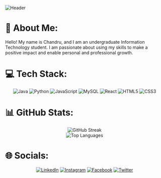 ![Header](https://mir-s3-cdn-cf.behance.net/project_modules/max_1200/79731568097599.5b50bca477735.jpg)

# 💫 About Me:

Hello! My name is Chandru, and I am an undergraduate Information Technology student. I am passionate about using my skills to make a positive impact and enable personal and professional growth.

# 💻 Tech Stack:

<p align="center">
<img src="https://img.shields.io/badge/java-%23ED8B00.svg?style=for-the-badge&logo=java&logoColor=white" alt="Java" />
<img src="https://img.shields.io/badge/python-3670A0?style=for-the-badge&logo=python&logoColor=ffdd54" alt="Python" />
<img src="https://img.shields.io/badge/javascript-%23323330.svg?style=for-the-badge&logo=javascript&logoColor=%23F7DF1E" alt="JavaScript" />
<img src="https://img.shields.io/badge/mysql-%2300f.svg?style=for-the-badge&logo=mysql&logoColor=white" alt="MySQL" />
<img src="https://img.shields.io/badge/react-%2320232a.svg?style=for-the-badge&logo=react&logoColor=%2361DAFB" alt="React" />
<img src="https://img.shields.io/badge/html5-%23E34F26.svg?style=for-the-badge&logo=html5&logoColor=white" alt="HTML5" />
<img src="https://img.shields.io/badge/css3-%231572B6.svg?style=for-the-badge&logo=css3&logoColor=white" alt="CSS3" />
</p>

# 📊 GitHub Stats:

<p align="center">
<img src="https://github-readme-streak-stats.herokuapp.com/?user=Chandru3493&theme=vue-dark&hide_border=false" alt="GitHub Streak" />
<br />
<img src="https://github-readme-stats.vercel.app/api/top-langs/?username=Chandru3493&theme=vue-dark&hide_border=false&include_all_commits=true&count_private=true&layout=compact" alt="Top Languages" />
</p>

# 🌐 Socials:

<p align="center">
<a href="https://www.linkedin.com/in/chandru3493/"><img src="https://img.shields.io/badge/LinkedIn-%230077B5.svg?logo=linkedin&logoColor=white" alt="LinkedIn" /></a>
<a href="https://www.instagram.com/chandru_3494/"><img src="https://img.shields.io/badge/Instagram-%23E4405F.svg?logo=Instagram&logoColor=white" alt="Instagram" /></a>
<a href="https://facebook.com/CHANDRU3493"><img src="https://img.shields.io/badge/Facebook-%231877F2.svg?logo=Facebook&logoColor=white" alt="Facebook"/></a>
<a href="https://twitter.com/CHANDRU4221"><img src="https://img.shields.io/badge/Twitter-%231DA1F2.svg?logo=Twitter&logoColor=white" alt="Twitter" /></a>
</p>
